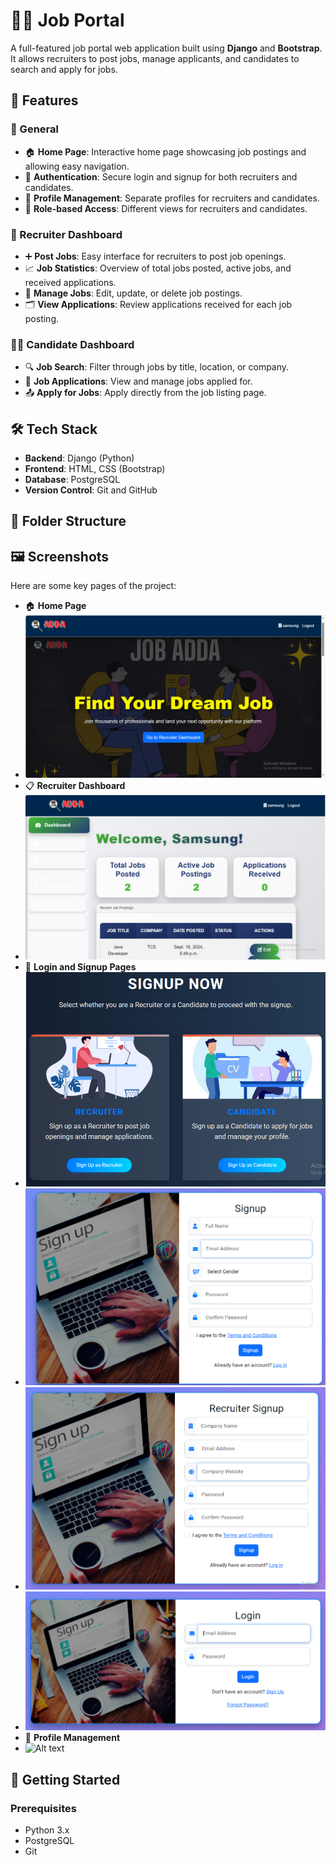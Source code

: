 # 🧑‍💻 Job Portal

A full-featured job portal web application built using **Django** and **Bootstrap**. It allows recruiters to post jobs, manage applicants, and candidates to search and apply for jobs.

## 🌟 Features

### 🚀 General
- 🏠 **Home Page**: Interactive home page showcasing job postings and allowing easy navigation.
- 🔑 **Authentication**: Secure login and signup for both recruiters and candidates.
- 👤 **Profile Management**: Separate profiles for recruiters and candidates.
- 🔄 **Role-based Access**: Different views for recruiters and candidates.
  
### 👥 Recruiter Dashboard
- ➕ **Post Jobs**: Easy interface for recruiters to post job openings.
- 📈 **Job Statistics**: Overview of total jobs posted, active jobs, and received applications.
- 🔄 **Manage Jobs**: Edit, update, or delete job postings.
- 🗂 **View Applications**: Review applications received for each job posting.

### 👩‍💼 Candidate Dashboard
- 🔍 **Job Search**: Filter through jobs by title, location, or company.
- 📑 **Job Applications**: View and manage jobs applied for.
- 📤 **Apply for Jobs**: Apply directly from the job listing page.

## 🛠️ Tech Stack

- **Backend**: Django (Python)
- **Frontend**: HTML, CSS (Bootstrap)
- **Database**: PostgreSQL
- **Version Control**: Git and GitHub

## 📂 Folder Structure


## 🖼️ Screenshots

Here are some key pages of the project:

- 🏠 **Home Page**
- ![Alt text](https://github.com/Babupydev/Job-Portal/blob/22f01332105c2ef37d4ff73098ba1409d9f99505/home.png)
- 📋 **Recruiter Dashboard**
- ![Alt text](https://github.com/Babupydev/Job-Portal/blob/f58cc4db82ff3eaf8f5e19a1a442220580340b2d/recruiter%20dashboard.png)
- 📝 **Login and Signup Pages**
-  ![Alt text](https://github.com/Babupydev/Job-Portal/blob/f97c8ebf91345d31eb0d0f954dfbdb57d302a598/signup.png)
-  ![Alt text](https://github.com/Babupydev/Job-Portal/blob/f97c8ebf91345d31eb0d0f954dfbdb57d302a598/candidate%20signup.png)
-  ![Alt text](https://github.com/Babupydev/Job-Portal/blob/f97c8ebf91345d31eb0d0f954dfbdb57d302a598/recruiter%20signup.png
)
-  ![Alt text](https://github.com/Babupydev/Job-Portal/blob/f97c8ebf91345d31eb0d0f954dfbdb57d302a598/login%20page.png)
- 👤 **Profile Management**
-  ![Alt text]()

## 🚀 Getting Started

### Prerequisites

- Python 3.x
- PostgreSQL
- Git


